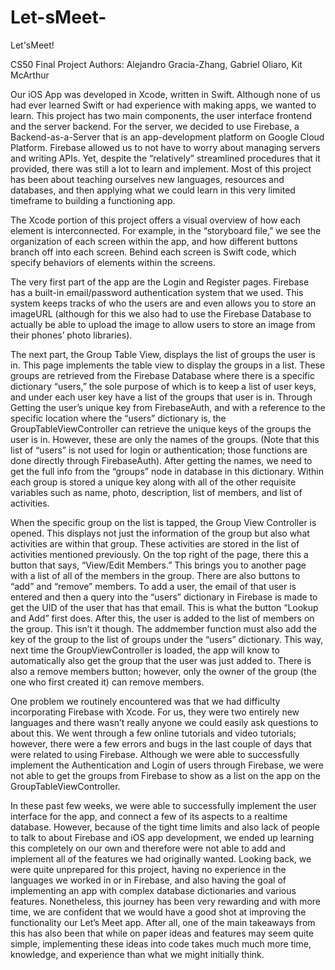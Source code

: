 # Let-sMeet-
Let'sMeet!

CS50 Final Project
Authors: Alejandro Gracia-Zhang, Gabriel Oliaro, Kit McArthur

Our iOS App was developed in Xcode, written in Swift.  Although none of us had ever learned Swift or had experience with making apps, we wanted to learn.  This project has two main components, the user interface frontend and the server backend.  For the server, we decided to use Firebase, a Backend-as-a-Server that is an app-development platform on Google Cloud Platform.  Firebase allowed us to not have to worry about managing servers and writing APIs.  Yet, despite the “relatively” streamlined procedures that it provided, there was still a lot to learn and implement.  Most of this project has been about teaching ourselves new languages, resources and databases, and then applying what we could learn in this very limited timeframe to building a functioning app.

The Xcode portion of this project offers a visual overview of how each element is interconnected. For example, in the “storyboard file,” we see the organization of each screen within the app, and how different buttons branch off into each screen. Behind each screen is Swift code, which specify behaviors of elements within the screens.

The very first part of the app are the Login and Register pages.  Firebase has a built-in email/password authentication system that we used.  This system keeps tracks of who the users are and even allows you to store an imageURL (although for this we also had to use the Firebase Database to actually be able to upload the image to allow users to store an image from their phones’ photo libraries).

The next part, the Group Table View, displays the list of groups the user is in.  This page implements the table view to display the groups in a list.  These groups are retrieved from the Firebase Database where there is a specific dictionary “users,” the sole purpose of which is to keep a list of user keys, and under each user key have a list of the groups that user is in.  Through Getting the user’s unique key from FirebaseAuth, and with a reference to the specific location where the “users” dictionary is, the GroupTableViewController can retrieve the unique keys of the groups the user is in. However, these are only the names of the groups.  (Note that this list of “users” is not used for login or authentication; those functions are done directly through FirebaseAuth). After getting the names, we need to get the full info from the “groups” node in database in this dictionary.  Within each group is stored a unique key along with all of the other requisite variables such as name, photo, description, list of members, and list of activities.

When the specific group on the list is tapped, the Group View Controller is opened.  This displays not just the information of the group but also what activities are within that group.  These activities are stored in the list of activities mentioned previously.  On the top right of the page, there this a button that says, “View/Edit Members.” This brings you to another page with a list of all of the members in the group.  There are also buttons to “add” and “remove” members.  To add a user, the email of that user is entered and then a query into the “users” dictionary in Firebase is made to get the UID of the user that has that email.  This is what the button “Lookup and Add” first does. After this, the user is added to the list of members on the group.  This isn’t it though. The addmember function must also add the key of the group to the list of groups under the “users” dictionary.  This way, next time the GroupViewController is loaded, the app will know to automatically also get the group that the user was just added to.  There is also a remove members button; however, only the owner of the group (the one who first created it) can remove members.

One problem we routinely encountered was that we had difficulty incorporating Firebase with Xcode.  For us, they were two entirely new languages and there wasn’t really anyone we could easily ask questions to about this.  We went through a few online tutorials and video tutorials; however, there were a few errors and bugs in the last couple of days that were related to using Firebase.  Although we were able to successfully implement the Authentication and Login of users through Firebase, we were not able to get the groups from Firebase to show as a list on the app on the GroupTableViewController.

In these past few weeks, we were able to successfully implement the user interface for the app, and connect a few of its aspects to a realtime database.  However, because of the tight time limits and also lack of people to talk to about Firebase and iOS app development, we ended up learning this completely on our own and therefore were not able to add and implement all of the features we had originally wanted.  Looking back, we were quite unprepared for this project, having no experience in the languages we worked in or in Firebase, and also having the goal of implementing an app with complex database dictionaries and various features.  Nonetheless, this journey has been very rewarding and with more time, we are confident that we would have a good shot at improving the functionality our Let’s Meet app. After all, one of the main takeaways from this has also been that while on paper ideas and features may seem quite simple, implementing these ideas into code takes much much more time, knowledge, and experience than what we might initially think.
